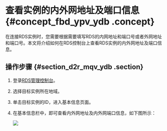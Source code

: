 # 查看实例的内外网地址及端口信息 {#concept_fbd_ypv_ydb .concept}

在连接RDS实例时，您需要根据需要填写RDS的内网地址和端口号或者外网地址和端口号。本文将介绍如何在RDS控制台上查看RDS实例的内外网地址及端口信息。

## 操作步骤 {#section_d2r_mqv_ydb .section}

1.  登录[RDS管理控制台](https://rds.console.aliyun.com/)。
2.  选择目标实例所在地域。
3.  单击目标实例的ID，进入基本信息页面。
4.  在基本信息栏中，即可查看内外网地址及内外网端口信息，如下图所示：

    ![](http://static-aliyun-doc.oss-cn-hangzhou.aliyuncs.com/assets/img/8008/4256_zh-CN.png)



